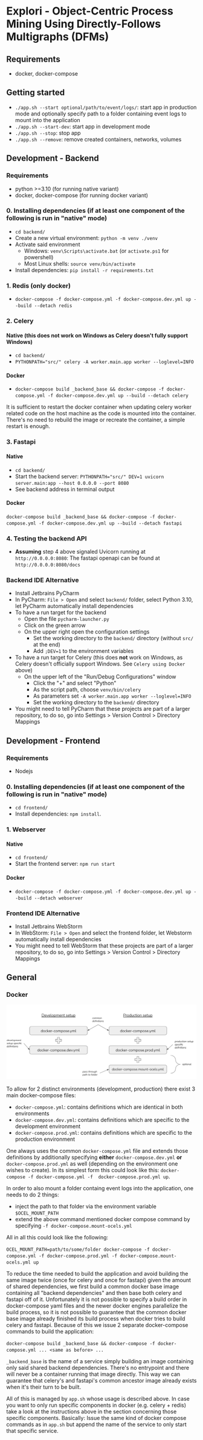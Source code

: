 # Explori - Object-Centric Process Mining Using Directly-Follows Multigraphs (DFMs)

## Requirements
- docker, docker-compose

## Getting started
  - `./app.sh --start optional/path/to/event/logs/`: start app in production mode and optionally specify path to a folder containing event logs to mount into the application
  - `./app.sh --start-dev`: start app in development mode
  - `./app.sh --stop`: stop app
  - `./app.sh --remove`: remove created containers, networks, volumes

## Development - Backend

### Requirements
- python >=3.10 (for running native variant)
- docker, docker-compose (for running docker variant)

### 0. Installing dependencies (if at least one component of the following is run in "native" mode)
- `cd backend/`
- Create a new virtual environment: `python -m venv ./venv`
- Activate said environment
  - Windows: `venv\Scripts\activate.bat` (or `activate.ps1` for powershell)
  - Most Linux shells: `source venv/bin/activate`
- Install dependencies: `pip install -r requirements.txt`

### 1. Redis (only docker)
- `docker-compose -f docker-compose.yml -f docker-compose.dev.yml up --build --detach redis`

### 2. Celery

#### Native (this does __not__ work on Windows as Celery doesn't fully support Windows)
- `cd backend/`
- ``PYTHONPATH="src/" celery -A worker.main.app worker --loglevel=INFO``

#### Docker
- `docker-compose build _backend_base && docker-compose -f docker-compose.yml -f docker-compose.dev.yml up --build --detach celery`

It is sufficient to restart the docker container when updating celery worker related code on the host machine as the code 
is mounted into the container. There's no need to rebuild the image or recreate the container, 
a simple restart is enough.

### 3. Fastapi

#### Native
- `cd backend/`
- Start the backend server: `PYTHONPATH="src/" DEV=1 uvicorn server.main:app --host 0.0.0.0 --port 8080`
- See backend address in terminal output

#### Docker
`docker-compose build _backend_base && docker-compose -f docker-compose.yml -f docker-compose.dev.yml up --build --detach fastapi`

### 4. Testing the backend API
- __Assuming__ step 4 above signaled Uvicorn running at `http://0.0.0.0:8080`: The fastapi openapi can be found at `http://0.0.0.0:8080/docs`

### Backend IDE Alternative
- Install Jetbrains PyCharm
- In PyCharm: `File > Open` and select `backend/` folder, select Python 3.10, let PyCharm automatically install dependencies
- To have a run target for the backend
  - Open the file `pycharm-launcher.py`
  - Click on the green arrow
  - On the upper right open the configuration settings
    - Set the working directory to the `backend/` directory (without `src/` at the end)
    - Add `;DEV=1` to the environment variables
- To have a run target for Celery (this does __not__ work on Windows, as Celery doesn't officially support Windows. See `Celery using Docker` above)
  - On the upper left of the "Run/Debug Configurations" window
    - Click the "+" and select "Python"
    - As the script path, choose `venv/bin/celery`
    - As parameters set `-A worker.main.app worker --loglevel=INFO`
    - Set the working directory to the `backend/` directory
- You might need to tell PyCharm that these projects are part of a larger repository, to do so, go into Settings > Version Control > Directory Mappings

## Development - Frontend

### Requirements
- Nodejs

### 0. Installing dependencies (if at least one component of the following is run in "native" mode)
- `cd frontend/`
- Install dependencies: `npm install`.

### 1. Webserver

#### Native
- `cd frontend/`
- Start the frontend server: `npm run start`

#### Docker
- `docker-compose -f docker-compose.yml -f docker-compose.dev.yml up --build --detach webserver`

### Frontend IDE Alternative
- Install Jetbrains WebStorm
- In WebStorm: `File > Open` and select the frontend folder, let Webstorm automatically install dependencies
- You might need to tell WebStorm that these projects are part of a larger repository, to do so, go into Settings > Version Control > Directory Mappings

## General

### Docker
![Docker Strategy Overview](docs/images/docker_strategy_overview.png "Docker Strategy Overview")

To allow for 2 distinct environments (development, production) there exist 3 main docker-compose files:
- `docker-compose.yml`: contains definitions which are identical in both environments
- `docker-compose.dev.yml`: contains definitions which are specific to the development environment
- `docker-compose.prod.yml`: contains definitions which are specific to the production environment

One always uses the common `docker-compose.yml` file and extends those definitions by additionally 
specifying **either** `docker-compose.dev.yml` **or** `docker-compose.prod.yml` as well (depending on the environment 
one wishes to create). In its simplest form this could look like this: `docker-compose -f docker-compose.yml -f 
docker-compose.prod.yml up`. 

In order to also mount a folder containg event logs into the application, one needs to do 2 things:
- inject the path to that folder via the environment variable `$OCEL_MOUNT_PATH`
- extend the above command mentioned docker compose command by specifying `-f docker-compose.mount-ocels.yml`

All in all this could look like the following:

`OCEL_MOUNT_PATH=path/to/some/folder docker-compose -f docker-compose.yml -f docker-compose.prod.yml -f docker-compose.mount-ocels.yml up`

To reduce the time needed to build the application and avoid building the same image twice (once for celery and 
once for fastapi) given the amount  of shared dependencies, we first build a common docker base image containing 
all "backend dependencies" and then base both celery and fastapi off of it. 
Unfortunately it is not possible to specify a build order in docker-compose yaml files and the newer docker engines 
parallelize the build process, so it is not possible to guarantee that the common docker base image already finished
its build process when docker tries to build celery and fastapi. Because of this we issue 2 separate 
docker-compose commands to build the application:

`docker-compose build _backend_base && docker-compose -f docker-compose.yml ... <same as before> ...`

`_backend_base` is the name of a service simply building an image containing only said shared backend dependencies. 
There's no entrypoint and there will never be a container running that image directly. This way we can guarantee 
that celery's and fastapi's common ancestor image already exists when it's their turn to be built.

All of this is managed by `app.sh` whose usage is described above. In case you want to only run specific components in 
docker (e.g. celery + redis) take a look at the instructions above in the section concerning those specific components. 
Basically: Issue the same kind of docker compose commands as in `app.sh` but append the name of the service to only start
that specific service.
